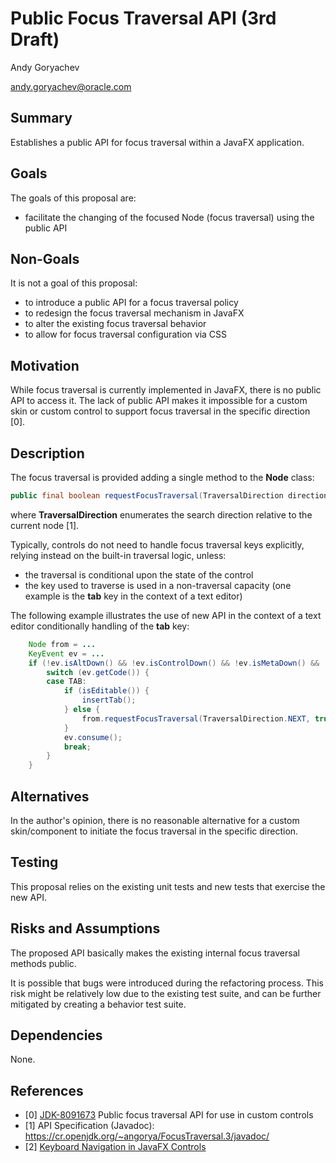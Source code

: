 # Public Focus Traversal API (3rd Draft)

Andy Goryachev

<andy.goryachev@oracle.com>


## Summary

Establishes a public API for focus traversal within a JavaFX application.



## Goals

The goals of this proposal are:

- facilitate the changing of the focused Node (focus traversal) using the public API



## Non-Goals

It is not a goal of this proposal:

- to introduce a public API for a focus traversal policy
- to redesign the focus traversal mechanism in JavaFX
- to alter the existing focus traversal behavior
- to allow for focus traversal configuration via CSS



## Motivation

While focus traversal is currently implemented in JavaFX, there is no public API to access it.
The lack of public API makes it impossible for a custom skin or custom control to support focus traversal
in the specific direction [0].



## Description

The focus traversal is provided adding a single method to the **Node** class:

``` java
public final boolean requestFocusTraversal(TraversalDirection direction, boolean visible)
```

where **TraversalDirection** enumerates the search direction relative to the current node [1].

Typically, controls do not need to handle focus traversal keys explicitly, relying instead on the built-in
traversal logic, unless:

- the traversal is conditional upon the state of the control
- the key used to traverse is used in a non-traversal capacity (one example is the **tab** key in the context of a text editor)

The following example illustrates the use of new API in the context of a text editor conditionally handling
of the **tab** key:

```java
    Node from = ...
    KeyEvent ev = ...
    if (!ev.isAltDown() && !ev.isControlDown() && !ev.isMetaDown() && !ev.isShiftDown() && !ev.isShortcutDown()) {
        switch (ev.getCode()) {
        case TAB:
            if (isEditable()) {
                insertTab();
            } else {
                from.requestFocusTraversal(TraversalDirection.NEXT, true);
            }
            ev.consume();
            break;
	    }
	}
```



## Alternatives

In the author's opinion, there is no reasonable alternative for a custom skin/component to initiate the focus
traversal in the specific direction.




## Testing

This proposal relies on the existing unit tests and new tests that exercise the new API.



## Risks and Assumptions

The proposed API basically makes the existing internal focus traversal methods public.

It is possible that bugs were introduced during the refactoring process.  This risk might be relatively low due to
the existing test suite, and can be further mitigated by creating a behavior test suite.



## Dependencies

None.



## References

- [0] [JDK-8091673](https://bugs.openjdk.org/browse/JDK-8091673) Public focus traversal API for use in custom controls
- [1] API Specification (Javadoc): https://cr.openjdk.org/~angorya/FocusTraversal.3/javadoc/
- [2] [Keyboard Navigation in JavaFX Controls](https://wiki.openjdk.org/display/OpenJFX/Keyboard+Navigation)
